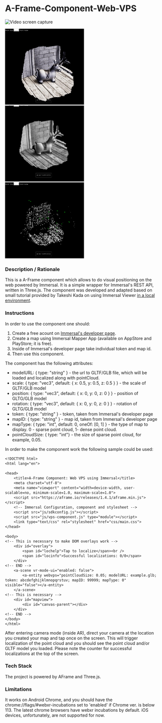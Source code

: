 # A-Frame-Component-Web-VPS
<img src="img/screenshot.gif" title="Video screen capture" alt="Video screen capture" height="400">
<p float="left">
<img src="img/glb.jpg" title="GLB model generated" alt="GLB model generated" height="250">
<img src="img/dense.jpg" title="Dense map generated" alt="Dense map generated"  height="250">
<img src="img/sparse.jpg" title="Sparse map generated" alt="Sparse map generated" height="250">
</p>


### **Description / Rationale**
This is a A-Frame component which allows to do visual positioning on the web powered by Immersal. It is a simple wrapper for Immersal's REST API, written in Three.js. The component was developed and adapted based on small tutorial provided by Takeshi Kada on using Immersal Viewer <a href="https://zenn.dev/tkada/articles/1b144d1a427148">in a local environment</a>.  

### **Instructions**

In order to use the component one should: 
1. Create a free acount on <a href="https://developers.immersal.com/"> Immersal's developer page</a>.
2. Create a map using Immersal Mapper App (available on AppStore and PlayStore; it is free).
3. Inside of Immersal's developer page take individual token and map id.
3. Then use this component. 

The component has the following attributes: 
* modelURL: { type: "string" } - the url to GLTF/GLB file, which will be loaded and localized along with pointCloud. 
* scale: { type: "vec3", default: { x: 0.5, y: 0.5, z: 0.5 } } - the scale of GLTF/GLB model
* position: { type: "vec3", default: { x: 0, y: 0, z: 0 } } - position of GLTG/GLB model
* rotation: { type: "vec3", default: { x: 0, y: 0, z: 0 } } - rotation of GLTG/GLB model
* token: { type: "string" } - token, taken from Immersal's developer page
* mapID: { type: "string" } - map id, taken from Immersal's developer page
* mapType: { type: "int", default: 0, oneOf: [0, 1] } - the type of map to display. 0 - sparse point cloud, 1- dense point cloud.
* pointCloudSize: { type: "int"} - the size of sparse point cloud, for example, 0.05.

In order to make the component work the following sample could be used:
```
<!DOCTYPE html>
<html lang="en">

<head>
    <title>A-Frame Component: Web VPS using Immersal</title>
    <meta charset="utf-8">
    <meta name="viewport" content="width=device-width, user-scalable=no, minimum-scale=1.0, maximum-scale=1.0">
    <script src="https://aframe.io/releases/1.4.1/aframe.min.js"></script>
    <!-- Immersal Configuration, component and stylesheet --> 
    <script src="js/sdkconfig.js"></script>
    <script src="js/vps-component.js" type="module"></script>
    <link type="text/css" rel="stylesheet" href="css/main.css">
</head>

<body>
<!-- This is necessary to make DOM overlays work -->
    <div id="overlay">
        <span id="lochelp">Tap to localize</span><br />
        <span id="locinfo">Successful localizations: 0/0</span>
    </div>
<!-- END -->
    <a-scene vr-mode-ui="enabled: false">
        <a-entity webvps="pointCloudSize: 0.05; modelURL: example.glb; token: abcdefghijklmnopqrstuv; mapID: 99999; mapType: 0" visible="false"></a-entity>
    </a-scene>
<!-- This is necessary -->
    <div id="mapview">
        <div id="canvas-parent"></div>
    </div>
<!-- END -->
</body>
</html>
```
After entering camera mode (inside AR), direct your camera at the location you created your map and tap once on the screen. This will trigger localization of the point cloud and you should see the point cloud and/or GLTF model you loaded. Please note the counter for successful localizations at the top of the screen.  

### **Tech Stack**
The project is powered by AFrame and Three.js. 

### **Limitations**
It works on Android Chrome, and you should have the chrome://flags/#webxr-incubations set to 'enabled' if Chrome ver. is below 113. The latest chrome browsers have webxr incubations by default. iOS devices, unfortunately, are not supported for now. 
